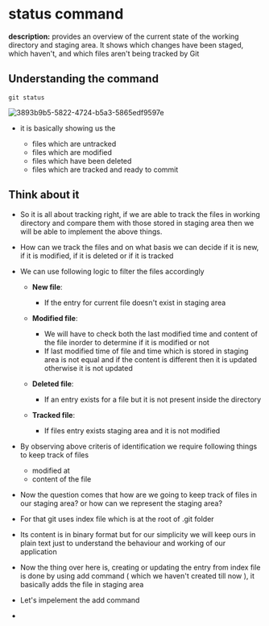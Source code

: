 # status command

<b>description:</b>
provides an overview of the current state of the working directory and staging area. It shows which changes have been staged, which haven't, and which files aren't being tracked by Git

## Understanding the command

    git status

![3893b9b5-5822-4724-b5a3-5865edf9597e](https://github.com/UtkarshM-hub/Bit/assets/70505181/32b84c65-631a-4d4f-ac82-3657711452c4)

- it is basically showing us the 

    - files which are untracked
    - files which are modified
    - files which have been deleted
    - files which are tracked and ready to commit

## Think about it
- So it is all about tracking right, if we are able to track the files in working directory and compare them with those stored in staging area then we will be able to implement the above things.
- How can we track the files and on what basis we can decide if it is new, if it is modified, if it is deleted or if it is tracked
- We can use following logic to filter the files accordingly

    - <b>New file</b>: 
        - If the entry for current file doesn't exist in staging area  
    - <b>Modified file</b>: 

        - We will have to check both the last modified time and content of the file inorder to determine if it is modified or not
        - If last modified time of file and time which is stored in staging area is not equal and if the content is different then it is updated otherwise it is not updated
    - <b>Deleted file</b>:

        - If an entry exists for a file but it is not present inside the directory 
    - <b>Tracked file</b>:

        - If files entry exists staging area and it is not modified
- By observing above criteris of identification we require following things to keep track of files

    - modified at
    - content of the file

- Now the question comes that how are we going to keep track of files in our staging area? or how can we represent the staging area?
- For that git uses index file which is at the root of .git folder
- Its content is in binary format but for our simplicity we will keep ours in plain text just to understand the behaviour and working of our application
- Now the thing over here is, creating or updating the entry from index file is done by using add command ( which we haven't created till now ), it basically adds the file in staging area
- Let's impelement the add command
- 
